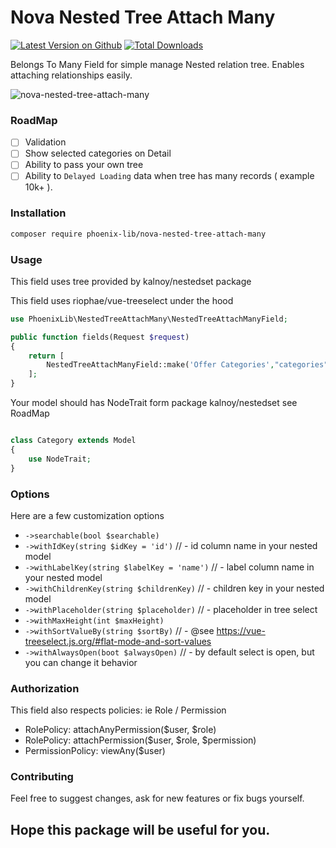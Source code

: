 # Nova Nested Tree Attach Many

[![Latest Version on Github](https://img.shields.io/github/release/phoenix-lib/nova-nested-tree-attach-many.svg?style=flat-square)](https://packagist.org/packages/phoenix-lib/nova-nested-tree-attach-many)
[![Total Downloads](https://img.shields.io/packagist/dt/phoenix-lib/nova-nested-tree-attach-many.svg?style=flat-square)](https://packagist.org/packages/phoenix-lib/nova-nested-tree-attach-many)

Belongs To Many Field for simple manage Nested relation tree. Enables attaching relationships easily.

![nova-nested-tree-attach-many](https://user-images.githubusercontent.com/74270064/98738291-8a872780-23b8-11eb-8c76-a8605abe69f8.gif)

### RoadMap

- [ ] Validation
- [ ] Show selected categories on Detail
- [ ] Ability to pass your own tree
- [ ] Ability to `Delayed Loading` data when tree has many records ( example 10k+ ).

### Installation

```bash
composer require phoenix-lib/nova-nested-tree-attach-many
```

### Usage

This field uses tree provided by kalnoy/nestedset package

This field uses riophae/vue-treeselect under the hood

```php
use PhoenixLib\NestedTreeAttachMany\NestedTreeAttachManyField;
```
```php
public function fields(Request $request)
{
    return [
        NestedTreeAttachManyField::make('Offer Categories',"categories","App\Nova\Category"),
    ];
}
```

Your model should has NodeTrait form package kalnoy/nestedset see RoadMap

```php

class Category extends Model
{
    use NodeTrait;
}
```

### Options

Here are a few customization options

- `->searchable(bool $searchable)`
- `->withIdKey(string $idKey = 'id')` // - id column name in your nested model
- `->withLabelKey(string $labelKey = 'name')` // - label column name in your nested model
- `->withChildrenKey(string $childrenKey)` // - children key in your nested model
- `->withPlaceholder(string $placeholder)` // - placeholder in tree select
- `->withMaxHeight(int $maxHeight)`
- `->withSortValueBy(string $sortBy)` // - @see https://vue-treeselect.js.org/#flat-mode-and-sort-values
- `->withAlwaysOpen(boot $alwaysOpen)` // - by default select is open, but you can change it behavior


### Authorization
This field also respects policies: ie Role / Permission
- RolePolicy: attachAnyPermission($user, $role)
- RolePolicy: attachPermission($user, $role, $permission)
- PermissionPolicy: viewAny($user)


### Contributing
Feel free to suggest changes, ask for new features or fix bugs yourself.

Hope this package will be useful for you.
---

